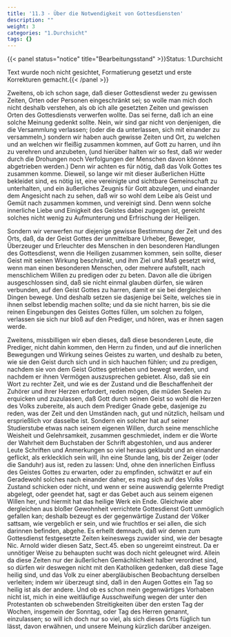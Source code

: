 ```yaml
---
title: '11.3 - Über die Notwendigkeit von Gottesdiensten'
description: ""
weight: 3
categories: "1.Durchsicht"
tags: {}
---
```


{{< panel status="notice" title="Bearbeitungsstand" >}}Status: 1.Durchsicht

Text wurde noch nicht gesichtet, Formatierung gesetzt und erste Korrekturen gemacht.{{< /panel >}}

<!-- Seite 482 -->

Zweitens, ob ich schon sage, daß dieser
Gottesdienst weder zu gewissen Zeiten, Orten oder
Personen eingeschränkt sei; so wolle man mich doch
nicht deshalb verstehen, als ob ich alle gesetzten Zeiten und
gewissen Orten des Gottesdiensts verwerfen wollte.
Das sei ferne, daß ich an eine solche Meinung gedenkt
sollte. Nein, wir sind gar nicht von denjenigen,
die die Versammlung verlassen; (oder die da
unterlassen, sich mit einander zu versammeln,)
sondern wir haben auch gewisse Zeiten und Ort, zu
welchen und an welchen wir fleißig zusammen kommen,
auf Gott zu harren, und ihn zu verehren
und anzubeten, (und hierüber halten wir so fest, daß
wir weder durch die Drohungen noch Verfolgungen
der Menschen davon können abgetrieben werden.)
Denn wir achten es für nötig, daß das Volk Gottes<!-- Seite 483 -->
tes zusammen komme. Dieweil, so lange wir mit
dieser äußerlichen Hütte bekleidet sind, es nötig ist,
eine vereinigte und sichtbare Gemeinschaft zu unterhalten,
und ein äußerliches Zeugnis für Gott abzulegen,
und einander dem Angesicht nach zu sehen, daß wir
so wohl dem Leibe als Geist und Gemüt nach zusammen
kommen, und vereinigt sind. Denn wenn
solche innerliche Liebe und Einigkeit des Geistes dabei
zugegen ist, gereicht solches nicht wenig zu Aufmunterung
und Erfrischung der Heiligen.

Sondern wir verwerfen nur diejenige gewisse Bestimmung
der Zeit und des Orts, daß, da der Geist
Gottes der unmittelbare Urheber, Beweger, Überzeuger
und Erleuchter des Menschen in den besonderen
Handlungen des Gottesdienst, wenn die Heiligen zusammen
kommen, sein sollte, dieser Geist mit seinen
Wirkung beschränkt, und ihm Ziel und Maß gesetzt
wird, wenn man einen besonderen Menschen, oder
mehrere aufstellt, nach menschlichem Willen zu predigen
oder zu beten. Davon alle die übrigen ausgeschlossen
sind, daß sie nicht einmal glauben dürfen, sie
wären verbunden, auf den Geist Gottes zu harren,
damit er sie bei dergleichen Dingen bewege. Und
deshalb setzen sie dasjenige bei Seite, welches sie in ihnen
selbst lebendig machen sollte; und da sie nicht harren,
bis sie die reinen Eingebungen des Geistes
Gottes füllen, um solchen zu folgen, verlassen sie
sich nur bloß auf den Prediger, und hören, was er
ihnen sagen werde.

Zweitens, missbilligen wir eben dieses, daß diese
besonderen Leute, die Prediger, nicht dahin kommen,
den Herrn zu finden, und auf die innerlichen Bewegungen
und Wirkung seines Geistes zu warten, und
deshalb zu beten, wie sie den Geist durch sich und in
sich hauchen fühlen; und zu predigen, nachdem sie
von dem Geist Gottes getrieben und bewegt werden,<!-- Seite 484 -->
und nachdem er ihnen Vermögen auszusprechen
gebietet. Also, daß sie ein Wort zu rechter Zeit, und
wie es der Zustand und die Beschaffenheit der Zuhörer
und ihrer Herzen erfordert, reden mögen, die müden
Seelen zu erquicken und zuzulassen, daß Gott
durch seinen Geist so wohl die Herzen des Volks zubereite,
als auch dem Prediger Gnade gebe, dasjenige
zu reden, was der Zeit und den Umständen nach,
gut und nützlich, heilsam und ersprießlich vor dasselbe
ist. Sondern ein solcher hat auf seiner Studierstube
etwas nach seinem eigenen Willen, durch seine
menschliche Weisheit und Gelehrsamkeit, zusammen
geschmiedet, indem er die Worte der Wahrheit
dem Buchstaben der Schrift abgestohlen, und aus anderer
Leute Schriften und Anmerkungen so viel heraus
geklaubt und an einander geflickt, als erklecklich sein
will, ihn eine Stunde lang, bis der Zeiger (oder die
Sanduhr) aus ist, reden zu lassen: Und, ohne den
innerlichen Einfluss des Geistes Gottes zu erwarten,
oder zu empfinden, schwätzt er auf ein Geradewohl
solches nach einander daher, es mag sich auf des Volks
Zustand schicken oder nicht, und wenn er seine auswendig
gelernte Predigt abgelegt, oder geendet hat, sagt
er das Gebet auch aus seinem eigenen Willen her,
und hiermit hat das heilige Werk ein Ende. Gleichwie
aber dergleichen aus bloßer Gewohnheit verrichtete
Gottesdienst Gott unmöglich gefallen kan; deshalb
bezeugt es der gegenwärtige Zustand der Völker sattsam,
wie vergeblich er sein, und wie fruchtlos er sei
allen, die sich darinnen befinden, abgehe. Es erhellt
demnach, daß wir denen zum Gottesdienst festgesetzte
Zeiten keineswegs zuwider sind, wie der besagte
Nic. Arnold wider diesen Satz, Sect.45. eben so
ungereimt einstreut. Da er unnötiger Weise zu
behaupten sucht was doch nicht geleugnet wird. Allein
da diese Zeiten nur der äußerlichen Gemächlichkeit<!-- Seite 485 -->
halber verordnet sind, so dürfen wir deswegen nicht
mit den Katholiken gedenken, daß diese Tage heilig
sind, und das Volk zu einer abergläubischen Beobachtung
derselben verleiten; indem wir überzeugt sind,
daß in den Augen Gottes ein Tag so heilig ist
als der andere. Und ob es schon mein gegenwärtiges
Vorhaben nicht ist, mich in eine weitläufige Ausschweifung
wegen der unter den Protestanten ob
schwebenden Streitigkeiten über den ersten Tag der
Wochen, insgemein der Sonntag, oder Tag des
Herren genannt, einzulassen; so will ich doch nur so
viel, als sich dieses Orts füglich tun lässt, davon erwähnen,
und unsere Meinung kürzlich darüber anzeigen.
